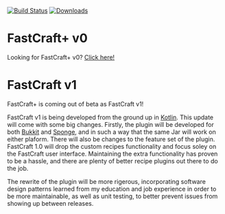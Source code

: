 [![Build Status](https://travis-ci.org/BenWoodworth/FastCraft.svg)](https://travis-ci.org/BenWoodworth/FastCraft)
[![Downloads](https://img.shields.io/github/downloads/BenWoodworth/FastCraft/total.svg)](https://github.com/BenWoodworth/FastCraft/releases)

# FastCraft+ v0
Looking for FastCraft+ v0? [Click here!](https://github.com/BenWoodworth/FastCraft/tree/FastCraftv0)

# FastCraft v1
FastCraft+ is coming out of beta as FastCraft v1!

FastCraft v1 is being developed from the ground up in
[Kotlin](http://kotlinlang.org/). This update will come with some big changes.
Firstly, the plugin will be developed for both
[Bukkit](https://dev.bukkit.org/) and
[Sponge](https://www.spongepowered.org/), and in such a way that
the same Jar will work on either plaform. There will also be changes to the
feature set of the plugin. FastCraft 1.0 will drop the custom recipes functionality
and focus soley on the FastCraft user interface. Maintaining the extra functionality
has proven to be a hassle, and there are plenty of better recipe plugins out there to
do the job.

The rewrite of the plugin will be more rigerous, incorporating software design patterns
learned from my education and job experience in order to be more maintainable, as well
as unit testing, to better prevent issues from showing up between releases.

